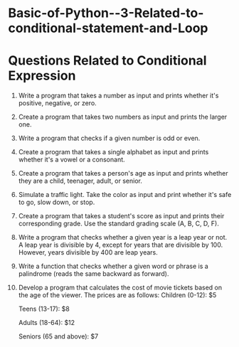 # Basic-of-Python--3-Related-to-conditional-statement-and-Loop

# Questions Related to Conditional Expression 

1. Write a program that takes a number as input and prints whether it's positive, negative, or zero.
2. Create a program that takes two numbers as input and prints the larger one.
3. Write a program that checks if a given number is odd or even.
4. Create a program that takes a single alphabet as input and prints whether it's a vowel or a consonant.
5. Create a program that takes a person's age as input and prints whether they are a child, teenager, adult, or senior.
6. Simulate a traffic light. Take the color as input and print whether it's safe to go, slow down, or stop.
7. Create a program that takes a student's score as input and prints their corresponding grade. Use the standard grading scale (A, B, C, D, F).
8. Write a program that checks whether a given year is a leap year or not. A leap year is divisible by 4, except for years that are divisible by 100. However, years divisible by 400 are leap 
   years.
9. Write a function that checks whether a given word or phrase is a palindrome (reads the same backward as forward).
10. Develop a program that calculates the cost of movie tickets based on the age of the viewer. The prices are as follows:
    Children (0-12): $5

    Teens (13-17): $8

     Adults (18-64): $12

     Seniors (65 and above): $7

